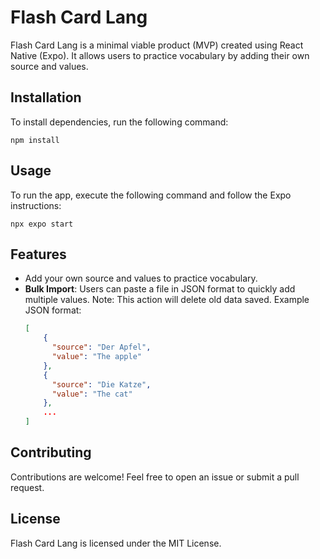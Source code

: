 # Flash Card Lang

Flash Card Lang is a minimal viable product (MVP) created using React Native (Expo). It allows users to practice vocabulary by adding their own source and values.

## Installation

To install dependencies, run the following command:

```
npm install
```

## Usage

To run the app, execute the following command and follow the Expo instructions:

```
npx expo start
```

## Features

- Add your own source and values to practice vocabulary.
- **Bulk Import**: Users can paste a file in JSON format to quickly add multiple values. Note: This action will delete old data saved.
  Example JSON format:
  ```json
  [
      {
        "source": "Der Apfel",
        "value": "The apple"
      },
      {
        "source": "Die Katze",
        "value": "The cat"
      },
      ...
  ]
  ```

## Contributing

Contributions are welcome! Feel free to open an issue or submit a pull request.

## License

Flash Card Lang is licensed under the MIT License.
